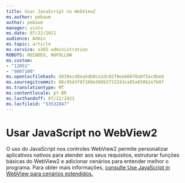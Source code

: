```yaml
---
title: Usar JavaScript no WebView2
ms.author: pebaum
author: pebaum
manager: scotv
ms.date: 07/22/2021
audience: Admin
ms.topic: article
ms.service: o365-administration
ROBOTS: NOINDEX, NOFOLLOW
ms.custom:
- "12051"
- "9007100"
ms.openlocfilehash: d439ecd8ea5db0ca1dc02f8eeb6078a0f5ac8be8
ms.sourcegitcommit: 86c95d3f0f268e500b3732243ca85a650b2e7b8f
ms.translationtype: MT
ms.contentlocale: pt-BR
ms.lasthandoff: 07/22/2021
ms.locfileid: "53532847"
---
```

# <a name="use-javascript-in-webview2"></a>Usar JavaScript no WebView2

O uso do JavaScript nos controles WebView2 permite personalizar aplicativos nativos para atender aos seus requisitos, estruturar funções básicas do WebView2 e adicionar cenários para entender melhor o programa. Para obter mais informações, [consulte Use JavaScript in WebView para cenários estendidos.](/microsoft-edge/webview2/how-to/javascript)
